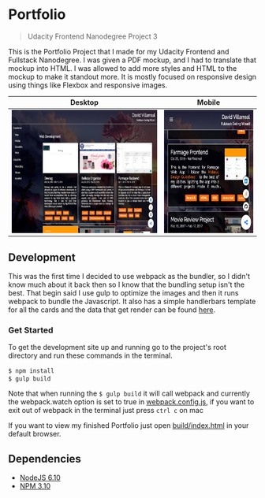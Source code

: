 # Portfolio
> Udacity Frontend Nanodegree Project 3

This is the Portfolio Project that I made for my Udacity Frontend and Fullstack Nanodegree. I was given a PDF mockup, and I had to translate that mockup into HTML. I was allowed to add more styles and HTML to the mockup to make it standout more. It is mostly focused on responsive design using things like Flexbox and responsive images.

| Desktop | Mobile |
| ------- | ------ |
| <img src="readme_imgs/screenshot.jpg" height="250px"/> | <img src="readme_imgs/mobile.jpg" height="250px"/> |


## Development
This was the first time I decided to use webpack as the bundler, so I didn't know much about it back then so I know that the bundling setup isn't the best. That begin said I use gulp to optimize the images and then it runs webpack to bundle the Javascript. It also has a simple handlerbars template for all the cards and the data that get render can be found [here](src/js/data.js).

### Get Started
To get the development site up and running go to the project's root directory and run these commands in the terminal.

```ssh
$ npm install
$ gulp build
```

Note that when running the `$ gulp build` it will call webpack and currently the webpack.watch option is set to true in [webpack.config.js](webpack.config.js), if you want to exit out of webpack in the terminal just press `ctrl c` on mac

If you want to view my finished Portfolio just open [build/index.html](build/index.html) in your default browser.

## Dependencies
* [NodeJS 6.10](https://nodejs.org/)
* [NPM 3.10](https://www.npmjs.com/)
